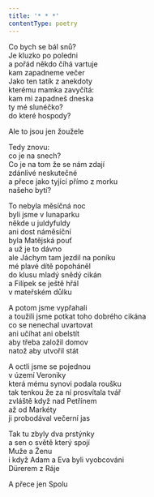 ```yaml
---
title: '* * *'
contentType: poetry
---
```


<section>

Co bych se bál snů?  
Je kluzko po poledni  
a pořád někdo číhá vartuje  
kam zapadneme večer  
Jako ten tatík z anekdoty  
kterému mamka zavyčítá:  
kam mi zapadneš dneska  
ty mé slunéčko?  
do které hospody?

Ale to jsou jen žoužele

Tedy znovu:  
co je na snech?  
Co je na tom že se nám zdají  
zdánlivé neskutečné  
a přece jako tyjící přímo z morku  
našeho bytí?

To nebyla měsíčná noc  
byli jsme v lunaparku  
někde u juldyfuldy  
ani dost náměsíční  
byla Matějská pouť  
a už je to dávno  
ale Jáchym tam jezdil na poníku  
mé plavé dítě popoháněl  
do klusu mladý snědý cikán  
a Filípek se ještě hřál  
v mateřském důlku

A potom jsme vypřahali  
a toužili jsme potkat toho dobrého cikána  
co se nenechal uvartovat  
ani učíhat ani obelstít  
aby třeba založil domov  
natož aby utvořil stát

A octli jsme se pojednou  
v území Veroniky  
která mému synovi podala roušku  
tak tenkou že za ní prosvítala tvář  
zvláště když nad Petřínem  
až od Markéty  
ji probodával večerní jas

Tak tu zbyly dva prstýnky  
a sen o světě který spojí  
Muže a Ženu  
i když Adam a Eva byli vyobcováni  
Dürerem z Ráje

A přece jen Spolu

</section>
